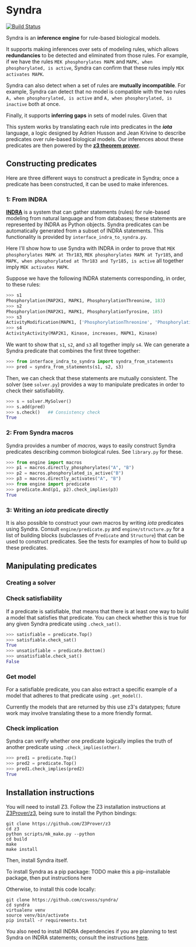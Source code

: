 Syndra
=========
[![Build Status](https://travis-ci.org/csvoss/syndra.svg?branch=master)](https://travis-ci.org/csvoss/syndra)

Syndra is an **inference engine** for rule-based biological models.

It supports making inferences over sets of modeling rules, which allows **redundancies** to be detected and eliminated from those rules. For example, if we have the rules `MEK phosphorylates MAPK` and `MAPK, when phosphorylated, is active`, Syndra can confirm that these rules imply `MEK activates MAPK`.

Syndra can also detect when a set of rules are **mutually incompatible**. For example, Syndra can detect that no model is compatible with the two rules `A, when phosphorylated, is active` and `A, when phosphorylated, is inactive` both at once.

Finally, it supports **inferring gaps** in sets of model rules. Given that

This system works by translating each rule into predicates in the ***iota*** language, a logic designed by Adrien Husson and Jean Krivine to describe predicates over rule-based biological models. Our inferences about these predicates are then powered by the [**z3 theorem prover**](https://github.com/Z3Prover/z3).


Constructing predicates
---------

Here are three different ways to construct a predicate in Syndra; once a predicate
has been constructed, it can be used to make inferences.

### 1: From INDRA

[**INDRA**](https://github.com/sorgerlab/indra) is a system that can gather statements (rules) for rule-based modeling from natural language and from databases; these statements are represented by INDRA as Python objects. Syndra predicates can be automatically generated from a subset of INDRA statements. This functionality is provided by `interface_indra_to_syndra.py`.

Here I'll show how to use Syndra with INDRA in order to prove that `MEK phosphorylates MAPK at Thr183`, `MEK phosphorylates MAPK at Tyr185`, and `MAPK, when phosphorylated at Thr183 and Tyr185, is active` all together imply `MEK activates MAPK`.

Suppose we have the following INDRA statements corresponding, in order, to these rules:

```python
>>> s1
Phosphorylation(MAP2K1, MAPK1, PhosphorylationThreonine, 183)
>>> s2
Phosphorylation(MAP2K1, MAPK1, PhosphorylationTyrosine, 185)
>>> s3
ActivityModification(MAPK1, ['PhosphorylationThreonine', 'PhosphorylationTyrosine'], ['183', '185'], increases, Activity)
>>> s4
ActivityActivity(MAP2K1, Kinase, increases, MAPK1, Kinase)
```

We want to show that `s1`, `s2`, and `s3` all together imply `s4`. We can generate a Syndra predicate that combines the first three together:

```python
>>> from interface_indra_to_syndra import syndra_from_statements
>>> pred = syndra_from_statements(s1, s2, s3)
```

Then, we can check that these statements are mutually consistent. The solver (see `solver.py`) provides a way to manipulate predicates in order to check their satisfiability.

```python
>>> s = solver.MySolver()
>>> s.add(pred)
>>> s.check()   ## Consistency check
True
```


### 2: From Syndra macros

Syndra provides a number of *macros*, ways to easily construct Syndra predicates describing common biological rules. See `library.py` for these.

```python
>>> from engine import macros
>>> p1 = macros.directly_phosphorylates("A", "B")
>>> p2 = macros.phosphorylated_is_active("B")
>>> p3 = macros.directly_activates("A", "B")
>>> from engine import predicate
>>> predicate.And(p1, p2).check_implies(p3)
True
```

### 3: Writing an *iota* predicate directly

It is also possible to construct your own macros by writing *iota* predicates using Syndra. Consult `engine/predicate.py` and `engine/structure.py` for a list of building blocks (subclasses of `Predicate` and `Structure`) that can be used to construct predicates. See the tests for examples of how to build up these predicates.


Manipulating predicates
---

### Creating a solver

### Check satisfiability

If a predicate is satisfiable, that means that there is at least one way to build a model that satisfies that predicate. You can check whether this is true for any given Syndra predicate using `.check_sat()`.

```python
>>> satisfiable = predicate.Top()
>>> satisfiable.check_sat()
True
>>> unsatisfiable = predicate.Bottom()
>>> unsatisfiable.check_sat()
False
```

### Get model

For a satisfiable predicate, you can also extract a specific example of a model that adheres to that predicate using `.get_model()`.

Currently the models that are returned by this use z3's datatypes; future work may involve translating these to a more friendly format.

### Check implication

Syndra can verify whether one predicate logically implies the truth of another predicate using `.check_implies(other)`.

```python
>>> pred1 = predicate.Top()
>>> pred2 = predicate.Top()
>>> pred1.check_implies(pred2)
True
```

Installation instructions
---

You will need to install Z3. Follow the Z3 installation instructions at [Z3Prover/z3](https://github.com/Z3Prover/z3), being sure to install the Python bindings:

```
git clone https://github.com/Z3Prover/z3
cd z3
python scripts/mk_make.py --python
cd build
make
make install
```

Then, install Syndra itself.

To install Syndra as a pip package: TODO make this a pip-installable package, then put instructions here

Otherwise, to install this code locally:

```
git clone https://github.com/csvoss/syndra/
cd syndra
virtualenv venv
source venv/bin/activate
pip install -r requirements.txt
```

You also need to install INDRA dependencies if you are planning to test Syndra on INDRA statements; consult the instructions [here](https://github.com/sorgerlab/indra).
